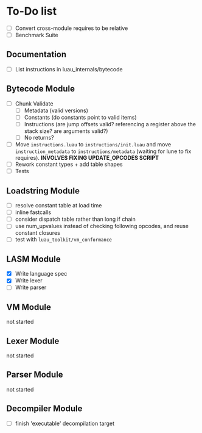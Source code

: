 # To-Do list

- [ ] Convert cross-module requires to be relative
- [ ] Benchmark Suite

## Documentation

- [ ] List instructions in luau_internals/bytecode

## Bytecode Module

- [ ] Chunk Validate
  - [ ] Metadata (valid versions)
  - [ ] Constants (do constants point to valid items)
  - [ ] Instructions (are jump offsets valid? referencing a register above the
        stack size? are arguments valid?)
  - [ ] No returns?
- [ ] Move `instructions.luau` to `instructions/init.luau` and move
      `instruction_metadata` to `instructions/metadata` (waiting for lune to fix
      requires). **INVOLVES FIXING UPDATE_OPCODES SCRIPT**
- [ ] Rework constant types + add table shapes
- [ ] Tests

## Loadstring Module

- [ ] resolve constant table at load time
- [ ] inline fastcalls
- [ ] consider dispatch table rather than long if chain
- [ ] use num_upvalues instead of checking following opcodes, and reuse constant
      closures
- [ ] test with `luau_toolkit/vm_conformance`

## LASM Module

- [x] Write language spec
- [x] Write lexer
- [ ] Write parser

## VM Module

not started

## Lexer Module

not started

## Parser Module

not started

## Decompiler Module

- [ ] finish 'executable' decompilation target
